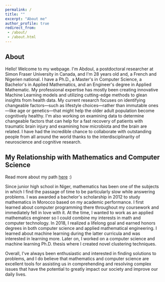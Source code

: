 ```yaml
---
permalink: /
title: ""
excerpt: "About me"
author_profile: true
redirect_from:
 - /about/
 - /about.html
---
```


About
------
Hello! Welcome to my webpage. I'm Abdoul, a postdoctoral researcher at Simon Fraser University in Canada, and I'm 28 years old and, a French and Nigerien national. I have a Ph.D., a Master's in Computer Science, a Bachelor's in Applied Mathematics, and an Engineer's degree in Applied Mathematic. My professional expertise has mostly been creating innovative Machine Learning models and utilizing cutting-edge methods to glean insights from health data. My current research focuses on identifying changeable factors—such as lifestyle choices—rather than immutable ones—like age or genetics—that might help the older adult population become cognitively healthy. I'm also working on examining data to determine changeable factors that can help for a fast recovery of patients with traumatic brain injury and examining how microbiota and the brain are related. I have had the incredible chance to collaborate with outstanding people from all around the world thanks to the interdisciplinarity of neuroscience and cognitive research.


My Relationship with Mathematics and Computer Science
------
Read more about my path [here](https://abdjiber.github.io/posts/2021/09/path-to-my-phd-in-france) :)

Since junior high school in Niger, mathematics has been one of the subjects in which I find the passage of time to be particularly slow while answering problems. I was awarded a bachelor's scholarship in 2012 to study mathematics in Morocco based on my academic performance. I first learned about computer programming there throughout my coursework and immediately fell in love with it. At the time, I wanted to work as an applied mathematics engineer so I could combine my interests in math and computer technology. In 2018, I realized a lifelong goal and earned honors degrees in both computer science and applied mathematical engineering. I learned about machine learning during the latter curricula and was interested in learning more. Later on, I worked on a computer science and machine learning Ph.D. thesis where I created novel clustering techniques.

Overall, I've always been enthusiastic and interested in finding solutions to problems, and I do believe that mathematics and computer science are excellent tools for assisting us in comprehending and resolving complex issues that have the potential to greatly impact our society and improve our daily lives.
